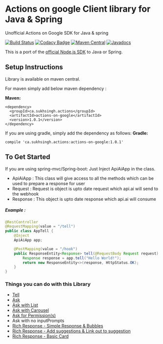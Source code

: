 # Actions on google Client library for Java & Spring
Unofficial Actions on Google SDK for Java & spring

[![Build Status](https://travis-ci.org/sukhvinder1/actions-on-google-java.svg?branch=master)](https://travis-ci.org/sukhvinder1/actions-on-google-java)
[![Codacy Badge](https://api.codacy.com/project/badge/Grade/3ed58fe1ebdc4af19acd3bdb19b39c52)](https://www.codacy.com/app/sukhvinder1/actions-on-google-java?utm_source=github.com&amp;utm_medium=referral&amp;utm_content=sukhvinder1/actions-on-google-java&amp;utm_campaign=Badge_Grade)
[![Maven Central](https://img.shields.io/badge/maven--central-1.0.1-brightgreen.svg)](http://search.maven.org/#artifactdetails%7Cca.sukhsingh.actions%7Cactions-on-google%7C1.0.1%7Cjar)
[![Javadocs](http://javadoc.io/badge/ca.sukhsingh.actions/actions-on-google.svg)](https://actions.sukhsingh.ca/docs/index.html)

This is a port of the [official Node.js SDK](https://github.com/actions-on-google/actions-on-google-nodejs) to Java or Spring.

## Setup Instructions 
Library is available on maven central.


For maven simply add below maven dependency :

__Maven:__

    <dependency>
      <groupId>ca.sukhsingh.actions</groupId>
      <artifactId>actions-on-google</artifactId>
      <version>1.0.1</version>
    </dependency>


If you are using gradle, simply add the dependency as follows:
__Gradle:__
    
    compile 'ca.sukhsingh.actions:actions-on-google:1.0.1'

## To Get Started
If you are using spring-mvc/Spring-boot:
Just Inject ApiAiApp in the class. 

* ApiAiApp : This class will give access to all the methods which can be used to prepare a response for user
* Request : Request is object is upto date request which api.ai will send to the webhook
* Response : This object is upto date response which api.ai will consume

##### Example :

```java
@RestController
@RequestMapping(value = "/tell")
public class AppTell {
    @Inject
    ApiAiApp app;

    @PostMapping(value = "/hook")
    public ResponseEntity<Response> tell(@RequestBody Request request) {
        Response response = app.tell("Hello World!");
        return new ResponseEntity<>(response, HttpStatus.OK);
    }
}
```

### Things you can do with this Library
* [Tell](https://github.com/sukhvinder1/actions-on-google-java/wiki/app.tell)
* [Ask](https://github.com/sukhvinder1/actions-on-google-java/wiki/app.ask)
* [Ask with List](https://github.com/sukhvinder1/actions-on-google-java/wiki/app.askWithList)
* [Ask with Carousel](https://github.com/sukhvinder1/actions-on-google-java/wiki/app.askWithCarousel)
* [Ask for Permission(s)](https://github.com/sukhvinder1/actions-on-google-java/wiki/app.askForPermisssion(s))
* Ask with no inputPrompts
* [Rich Response - Simple Response & Bubbles](https://github.com/sukhvinder1/actions-on-google-java/wiki/RichResponse---buildSimpleResponse)
* [Rich Response - Add suggestions & Link out to suggestion](https://github.com/sukhvinder1/actions-on-google-java/wiki/RichResponse---addSuggestions)
* [Rich Response - Basic Card](https://github.com/sukhvinder1/actions-on-google-java/wiki/RichResponse---buildBasicCard)

